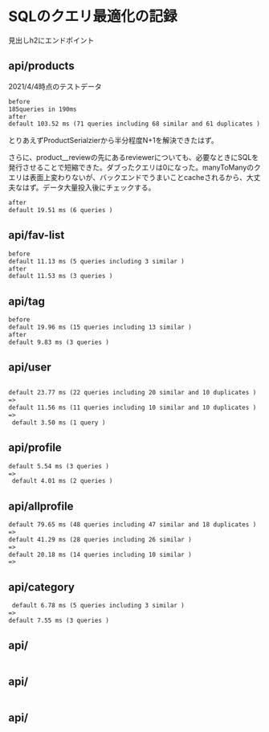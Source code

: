 # SQLのクエリ最適化の記録

見出しh2にエンドポイント

## api/products

2021/4/4時点のテストデータ

```md
before
185queries in 190ms
after
default 103.52 ms (71 queries including 68 similar and 61 duplicates )
```

とりあえずProductSerialzierから半分程度N+1を解決できたはず。

さらに、product__reviewの先にあるreviewerについても、必要なときにSQLを発行させることで短縮できた。ダブったクエリは0になった。manyToManyのクエリは表面上変わりないが、バックエンドでうまいことcacheされるから、大丈夫なはず。データ大量投入後にチェックする。

```md
after
default 19.51 ms (6 queries )
```

## api/fav-list

```md
before
default 11.13 ms (5 queries including 3 similar )
after
default 11.53 ms (3 queries )
```

## api/tag

```md
before
default 19.96 ms (15 queries including 13 similar )
after
default 9.83 ms (3 queries )
```

## api/user

```md

default 23.77 ms (22 queries including 20 similar and 10 duplicates )
=>
default 11.56 ms (11 queries including 10 similar and 10 duplicates )
=>
 default 3.50 ms (1 query )
```


## api/profile
```md
default 5.54 ms (3 queries )
=>
 default 4.01 ms (2 queries )
```

## api/allprofile

```md
default 79.65 ms (48 queries including 47 similar and 18 duplicates )
=>
default 41.29 ms (28 queries including 26 similar )
=>
default 20.18 ms (14 queries including 10 similar )
=>

```

## api/category

```md
 default 6.78 ms (5 queries including 3 similar )
=>
default 7.55 ms (3 queries )
```

## api/

```md

```

## api/

```md

```

## api/

```md

```

